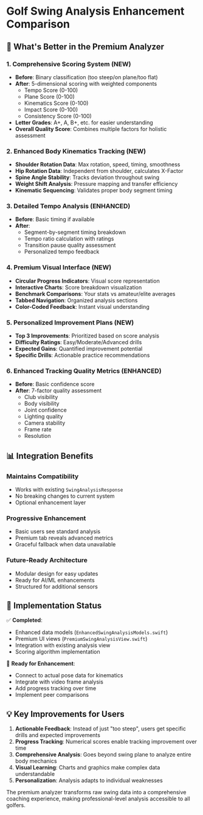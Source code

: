 # Golf Swing Analysis Enhancement Comparison

## 🎯 What's Better in the Premium Analyzer

### 1. **Comprehensive Scoring System** (NEW)
- **Before**: Binary classification (too steep/on plane/too flat)
- **After**: 5-dimensional scoring with weighted components
  - Tempo Score (0-100)
  - Plane Score (0-100)
  - Kinematics Score (0-100)
  - Impact Score (0-100)
  - Consistency Score (0-100)
- **Letter Grades**: A+, A, B+, etc. for easier understanding
- **Overall Quality Score**: Combines multiple factors for holistic assessment

### 2. **Enhanced Body Kinematics Tracking** (NEW)
- **Shoulder Rotation Data**: Max rotation, speed, timing, smoothness
- **Hip Rotation Data**: Independent from shoulder, calculates X-Factor
- **Spine Angle Stability**: Tracks deviation throughout swing
- **Weight Shift Analysis**: Pressure mapping and transfer efficiency
- **Kinematic Sequencing**: Validates proper body segment timing

### 3. **Detailed Tempo Analysis** (ENHANCED)
- **Before**: Basic timing if available
- **After**: 
  - Segment-by-segment timing breakdown
  - Tempo ratio calculation with ratings
  - Transition pause quality assessment
  - Personalized tempo feedback

### 4. **Premium Visual Interface** (NEW)
- **Circular Progress Indicators**: Visual score representation
- **Interactive Charts**: Score breakdown visualization
- **Benchmark Comparisons**: Your stats vs amateur/elite averages
- **Tabbed Navigation**: Organized analysis sections
- **Color-Coded Feedback**: Instant visual understanding

### 5. **Personalized Improvement Plans** (NEW)
- **Top 3 Improvements**: Prioritized based on score analysis
- **Difficulty Ratings**: Easy/Moderate/Advanced drills
- **Expected Gains**: Quantified improvement potential
- **Specific Drills**: Actionable practice recommendations

### 6. **Enhanced Tracking Quality Metrics** (ENHANCED)
- **Before**: Basic confidence score
- **After**: 7-factor quality assessment
  - Club visibility
  - Body visibility
  - Joint confidence
  - Lighting quality
  - Camera stability
  - Frame rate
  - Resolution

## 📊 Integration Benefits

### Maintains Compatibility
- Works with existing `SwingAnalysisResponse`
- No breaking changes to current system
- Optional enhancement layer

### Progressive Enhancement
- Basic users see standard analysis
- Premium tab reveals advanced metrics
- Graceful fallback when data unavailable

### Future-Ready Architecture
- Modular design for easy updates
- Ready for AI/ML enhancements
- Structured for additional sensors

## 🚀 Implementation Status

✅ **Completed**:
- Enhanced data models (`EnhancedSwingAnalysisModels.swift`)
- Premium UI views (`PremiumSwingAnalysisView.swift`)
- Integration with existing analysis view
- Scoring algorithm implementation

🔄 **Ready for Enhancement**:
- Connect to actual pose data for kinematics
- Integrate with video frame analysis
- Add progress tracking over time
- Implement peer comparisons

## 💡 Key Improvements for Users

1. **Actionable Feedback**: Instead of just "too steep", users get specific drills and expected improvements
2. **Progress Tracking**: Numerical scores enable tracking improvement over time
3. **Comprehensive Analysis**: Goes beyond swing plane to analyze entire body mechanics
4. **Visual Learning**: Charts and graphics make complex data understandable
5. **Personalization**: Analysis adapts to individual weaknesses

The premium analyzer transforms raw swing data into a comprehensive coaching experience, making professional-level analysis accessible to all golfers.